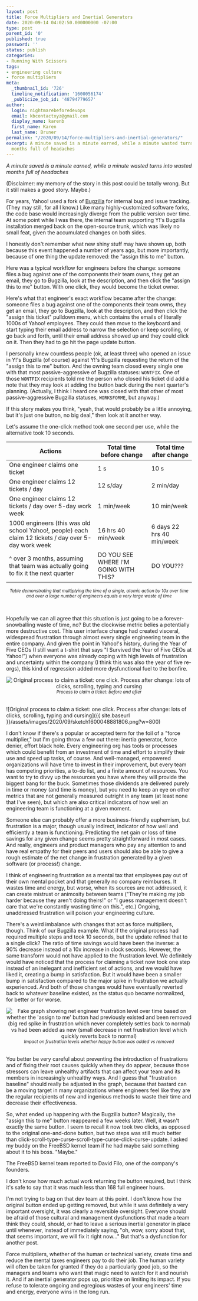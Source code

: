 ```yaml
---
layout: post
title: Force Multipliers and Inertial Generators
date: 2020-09-14 04:02:50.000000000 -07:00
type: post
parent_id: '0'
published: true
password: ''
status: publish
categories:
- Running With Scissors
tags:
- engineering culture
- force multipliers
meta:
  _thumbnail_id: '726'
  timeline_notification: '1600056174'
  _publicize_job_id: '48794779657'
author:
  login: nightmarebeforedevops
  email: kbcontactxyz@gmail.com
  display_name: karenb
  first_name: Karen
  last_name: Bruner
permalink: "/2020/09/14/force-multipliers-and-inertial-generators/"
excerpt: A minute saved is a minute earned, while a minute wasted turns into wasted
  months full of headaches
---
```


_A minute saved is a minute earned, while a minute wasted turns into wasted months full of headaches_


(Disclaimer: my memory of the story in this post could be totally wrong. But it still makes a good story. Maybe.)


For years, Yahoo! used a fork of [Bugzilla](https://www.bugzilla.org/) for internal bug and issue tracking. (They may still, for all I know.) Like many highly-customized software forks, the code base would increasingly diverge from the public version over time. At some point while I was there, the internal team supporting Y!'s Bugzilla installation merged back on the open-source trunk, which was likely no small feat, given the accumulated changes on both sides.


I honestly don't remember what new shiny stuff may have shown up, both because this event happened a number of years ago, but more importantly, because of one thing the update removed: the "assign this to me" button.


Here was a typical workflow for engineers before the change: someone files a bug against one of the components their team owns, they get an email, they go to Bugzilla, look at the description, and then click the "assign this to me" button. With one click, they would become the ticket owner.


Here's what that engineer's exact workflow became after the change: someone files a bug against one of the components their team owns, they get an email, they go to Bugzilla, look at the description, and then click the "assign this ticket" pulldown menu, which contains the emails of literally 1000s of Yahoo! employees. They could then move to the keyboard and start typing their email address to narrow the selection or keep scrolling, or go back and forth, until their email address showed up and they could click on it. Then they had to go hit the page update button.


I personally knew countless people (ok, at least three) who opened an issue in Y!'s Bugzilla (of course) against Y!'s Bugzilla requesting the return of the "assign this to me" button. And the owning team closed every single one with that most passive-aggressive of Bugzilla statuses: `WONTFIX`. One of those `WONTFIX` recipients told me the person who closed his ticket did add a note that they may look at adding the button back during the next quarter's planning. (Actually, I think I heard one was closed with that other of most passive-aggressive Bugzilla statuses, `WORKSFORME`, but anyway.)


If this story makes you think, "yeah, that would probably be a little annoying, but it's just one button, no big deal," then look at it another way.


Let's assume the one-click method took one second per use, while the alternative took 10 seconds.


| Actions | Total time before change | Total time after change |
| --- | --- | --- |
| One engineer claims one ticket | 1 s | 10 s |
| One engineer claims 12 tickets / day | 12 s/day | 2 min/day |
| One engineer claims 12 tickets / day over 5-day work week | 1 min/week | 10 min/week |
| 1000 engineers (this was old school Yahoo!, people) each claim 12 tickets / day over 5-day work week | 16 hrs 40 min/week | 6 days 22 hrs 40 min/week |
| ^ over 3 months, assuming that team was actually going to fix it the next quarter | DO YOU SEE WHERE I'M GOING WITH THIS? | DO YOU??? |

<i><small><center>Table demonstrating that multiplying the time of a single, atomic action by 10x over time and over a large number of engineers equals a very large waste of time</center></small></i>

<br>

Hopefully we can all agree that this situation is just going to be a forever-snowballing waste of time, no? But the clockwise metric belies a potentially more destructive cost. This user interface change had created visceral, widespread frustration through almost every single engineering team in the entire company. And given the point in Yahoo!'s history, during the Year of Five CEOs (I still want a t-shirt that says "I Survived the Year of Five CEOs at Yahoo!") when everyone was already coping with high levels of frustration and uncertainty within the company (I think this was also the year of five re-orgs), this kind of regression added more dysfunctional fuel to the bonfire.

<div align="center">
<img
src="{{ site.baseurl }}assets/images/2020/09/sketch1600048881806.png"
alt="Original process to claim a ticket: one click. Process after change: lots of clicks, scrolling, typing and cursing">
<br>
<center>
<i><small>
Process to claim a ticket: before and after
</small></i>
</center>
</div>
<br>

![Original process to claim a ticket: one click. Process after change: lots of clicks, scrolling, typing and cursing]({{ site.baseurl }}/assets/images/2020/09/sketch1600048881806.png?w=800)  



I don't know if there's a popular or accepted term for the foil of a "force multiplier," but I'm going throw a few out there: inertia generator, force denier, effort black hole. Every engineering org has tools or processes which could benefit from an investment of time and effort to simplify their use and speed up tasks, of course. And well-managed, empowered organizations will have time to invest in their improvement, but every team has competing priorities, a to-do list, and a finite amount of resources. You want to try to divvy up the resources you have where they will provide the biggest bang for the buck. Sometimes those dividends are delivered purely in time or money (and time is money), but you need to keep an eye on other metrics that are not generally measured outright in any team (at least none that I've seen), but which are also critical indicators of how well an engineering team is functioning at a given moment.


Someone else can probably offer a more business-friendly euphemism, but frustration is a major, though usually indirect, indicator of how well and efficiently a team is functioning. Predicting the net gain or loss of time savings for any given change seems pretty straightforward in most cases. And really, engineers and product managers who pay any attention to and have real empathy for their peers and users should also be able to give a rough estimate of the net change in frustration generated by a given software (or process!) change.


I think of engineering frustration as a mental tax that employees pay out of their own mental pocket and that generally no company reimburses. It wastes time and energy, but worse, when its sources are not addressed, it can create mistrust or animosity between teams ("They're making my job harder because they aren't doing theirs!" or "I guess management doesn't care that we're constantly wasting time on this.", etc.) Ongoing, unaddressed frustration will poison your engineering culture.


There's a weird imbalance with changes that act as force multipliers, though. Think of our Bugzilla example. What if the original process had required multiple steps and took 10 seconds, but the update refined that to a single click? The ratio of time savings would have been the inverse: a 90% decrease instead of a 10x increase in clock seconds. However, the same transform would not have applied to the frustration level. We definitely would have noticed that the process for claiming a ticket now took one step instead of an inelegant and inefficient set of actions, and we would have liked it, creating a bump in satisfaction. But it would have been a smaller bump in satisfaction compared to the major spike in frustration we actually experienced. And both of those changes would have eventually reverted back to whatever baseline existed, as the status quo became normalized, for better or for worse.

<div align="center">
<img
src="{{ site.baseurl }}assets/images/2020/09/sketch1600053072103.png"
alt="Fake graph showing net engineer frustration level over time based on whether the 'assign to me' button had previously existed and been removed (big red spike in frustration which never completely settles back to normal) vs had been added as new (small decrease in net frustration level which quickly reverts back to normal)">
<br>
<i><small>
Impact on frustration levels whether happy button was added vs removed
</small></i>
</div>
<br>


You better be very careful about preventing the introduction of frustrations and of fixing their root causes quickly when they do appear, because those stressors can leave unhealthy artifacts that can affect your team and its members in increasingly unhealthy ways. And I guess that "frustration baseline" should really be adjusted in the graph, because that bastard can be a moving target in many organizations where engineers feel like they are the regular recipients of new and ingenious methods to waste their time and decrease their effectiveness.


So, what ended up happening with the Bugzilla button? Magically, the "assign this to me" button reappeared a few weeks later. Well, it wasn't exactly the same button. I seem to recall it now took two clicks, as opposed to the original one-and-done button, but two steps was still much better than click-scroll-type-curse-scroll-type-curse-click-curse-update. I asked my buddy on the FreeBSD kernel team if he had maybe said something about it to his boss. "Maybe."


The FreeBSD kernel team reported to David Filo, one of the company's founders.


I don't know how much actual work returning the button required, but I think it's safe to say that it was much less than 168 full engineer hours.


I'm not trying to bag on that dev team at this point. I don't know how the original button ended up getting removed, but while it was definitely a very important oversight, it was clearly a reversible oversight. Everyone should be afraid of those cultural and management dysfunctions that made a team think they could, should, or had to leave a serious inertial generator in place until whenever, instead of immediately saying, "oh, wow, sorry about that, that seems important, we will fix it right now..." But that's a dysfunction for another post.


Force multipliers, whether of the human or technical variety, create time and reduce the mental taxes engineers pay to do their job. The human variety will often be taken for granted if they do a particularly good job, so the managers and teams who want that magic need to watch for it and nourish it. And if an inertial generator pops up, prioritize on limiting its impact. If you refuse to tolerate ongoing and egregious wastes of your engineers' time and energy, everyone wins in the long run.


